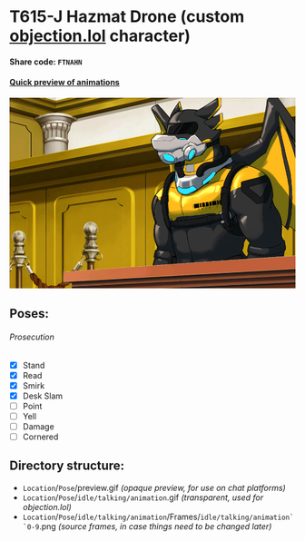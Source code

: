 # T615-J Hazmat Drone (custom [objection.lol](https://github.com/objection-lol/website/) character)
#### Share code: `FTNAHN`
#### [Quick preview of animations](https://objection.lol/objection/838174)
![Preview](/Prosecution/Smirk/smirk-preview.gif)

## Poses:
###### Prosecution
- [x] Stand
- [x] Read
- [x] Smirk
- [x] Desk Slam
- [ ] Point
- [ ] Yell
- [ ] Damage
- [ ] Cornered

## Directory structure:
* `Location`/`Pose`/preview.gif *(opaque preview, for use on chat platforms)*
* `Location`/`Pose`/`idle/talking/animation`.gif *(transparent, used for objection.lol)*
* `Location`/`Pose`/`idle/talking/animation`/Frames/`idle/talking/animation``0-9`.png *(source frames, in case things need to be changed later)*
